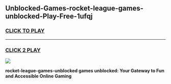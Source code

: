 
## Unblocked-Games-rocket-league-games-unblocked-Play-Free-1ufqj
<h3>
<a href="https://premium76.site?title=rocket-league-games-unblocked&ref=22A">CLICK TO PLAY</a></h3>
<hr>

<h3>
<a href="https://premium76.site?title=rocket-league-games-unblocked&ref=22A">CLICK 2 PLAY</a>
  
</h3>

<a href="https://premium76.site?title=rocket-league-games-unblocked&ref=22A"><img src="https://clearcache.store/games.png"></a>


**rocket-league-games-unblocked games unblocked: Your Gateway to Fun and Accessible Online Gaming**
